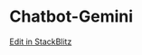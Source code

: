 # Chatbot-Gemini

[Edit in StackBlitz ](https://stackblitz.com/~/github.com/wil2611/Chatbot-Gemini)
